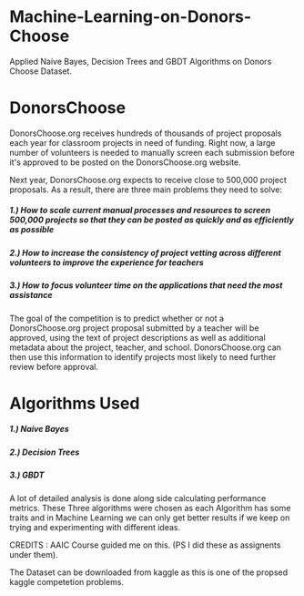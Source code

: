 # Machine-Learning-on-Donors-Choose
Applied Naive Bayes, Decision Trees and GBDT Algorithms on Donors Choose Dataset. 


# DonorsChoose
DonorsChoose.org receives hundreds of thousands of project proposals each year for classroom projects in need of funding. Right now, a large number of volunteers is needed to manually screen each submission before it's approved to be posted on the DonorsChoose.org website.

Next year, DonorsChoose.org expects to receive close to 500,000 project proposals. As a result, there are three main problems they need to solve:
##### 1.) How to scale current manual processes and resources to screen 500,000 projects so that they can be posted as quickly and as efficiently as possible
##### 2.) How to increase the consistency of project vetting across different volunteers to improve the experience for teachers
##### 3.) How to focus volunteer time on the applications that need the most assistance

The goal of the competition is to predict whether or not a DonorsChoose.org project proposal submitted by a teacher will be approved, using the text of project descriptions as well as additional metadata about the project, teacher, and school. DonorsChoose.org can then use this information to identify projects most likely to need further review before approval.

# Algorithms Used

##### 1.) Naive Bayes
##### 2.) Decision Trees
##### 3.) GBDT

A lot of detailed analysis is done along side calculating performance metrics. These Three algorithms were chosen as each Algorithm has some traits and in Machine Learning we can only get 
better results if we keep on trying and experimenting with different ideas.

CREDITS : AAIC Course guided me on this. (PS I did these as assignents under them).

The Dataset can be downloaded from kaggle as this is one of the propsed kaggle competetion problems.
